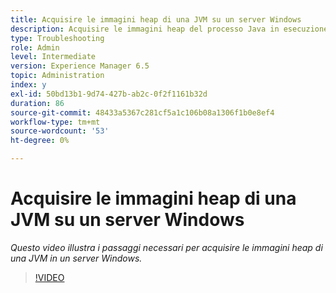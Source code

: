 ```yaml
---
title: Acquisire le immagini heap di una JVM su un server Windows
description: Acquisire le immagini heap del processo Java in esecuzione su un server Windows
type: Troubleshooting
role: Admin
level: Intermediate
version: Experience Manager 6.5
topic: Administration
index: y
exl-id: 50bd13b1-9d74-427b-ab2c-0f2f1161b32d
duration: 86
source-git-commit: 48433a5367c281cf5a1c106b08a1306f1b0e8ef4
workflow-type: tm+mt
source-wordcount: '53'
ht-degree: 0%

---
```


# Acquisire le immagini heap di una JVM su un server Windows

*Questo video illustra i passaggi necessari per acquisire le immagini heap di una JVM in un server Windows.*

>[!VIDEO](https://video.tv.adobe.com/v/335490?quality=12&learn=on)
